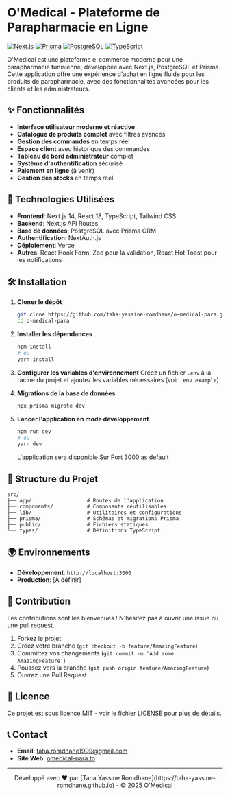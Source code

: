 # O'Medical - Plateforme de Parapharmacie en Ligne

[![Next.js](https://img.shields.io/badge/Next.js-000000?style=for-the-badge&logo=nextdotjs&logoColor=white)](https://nextjs.org/)
[![Prisma](https://img.shields.io/badge/Prisma-2D3748?style=for-the-badge&logo=prisma&logoColor=white)](https://www.prisma.io/)
[![PostgreSQL](https://img.shields.io/badge/PostgreSQL-316192?style=for-the-badge&logo=postgresql&logoColor=white)](https://www.postgresql.org/)
[![TypeScript](https://img.shields.io/badge/TypeScript-007ACC?style=for-the-badge&logo=typescript&logoColor=white)](https://www.typescriptlang.org/)

O'Medical est une plateforme e-commerce moderne pour une parapharmacie tunisienne, développée avec Next.js, PostgreSQL et Prisma. Cette application offre une expérience d'achat en ligne fluide pour les produits de parapharmacie, avec des fonctionnalités avancées pour les clients et les administrateurs.

## ✨ Fonctionnalités

- **Interface utilisateur moderne et réactive**
- **Catalogue de produits complet** avec filtres avancés
- **Gestion des commandes** en temps réel
- **Espace client** avec historique des commandes
- **Tableau de bord administrateur** complet
- **Système d'authentification** sécurisé
- **Paiement en ligne** (à venir)
- **Gestion des stocks** en temps réel

## 🚀 Technologies Utilisées

- **Frontend**: Next.js 14, React 18, TypeScript, Tailwind CSS
- **Backend**: Next.js API Routes
- **Base de données**: PostgreSQL avec Prisma ORM
- **Authentification**: NextAuth.js
- **Déploiement**: Vercel
- **Autres**: React Hook Form, Zod pour la validation, React Hot Toast pour les notifications

## 🛠 Installation

1. **Cloner le dépôt**
   ```bash
   git clone https://github.com/taha-yassine-romdhane/o-medical-para.git
   cd o-medical-para
   ```

2. **Installer les dépendances**
   ```bash
   npm install
   # ou
   yarn install
   ```

3. **Configurer les variables d'environnement**
   Créez un fichier `.env` à la racine du projet et ajoutez les variables nécessaires (voir `.env.example`)

4. **Migrations de la base de données**
   ```bash
   npx prisma migrate dev
   ```

5. **Lancer l'application en mode développement**
   ```bash
   npm run dev
   # ou
   yarn dev
   ```

   L'application sera disponible Sur Port 3000 as default 

## 📁 Structure du Projet

```
src/
├── app/                  # Routes de l'application
├── components/           # Composants réutilisables
├── lib/                  # Utilitaires et configurations
├── prisma/               # Schémas et migrations Prisma
├── public/               # Fichiers statiques
└── types/                # Définitions TypeScript
```

## 🌍 Environnements

- **Développement**: `http://localhost:3000`
- **Production**: [À définir]

## 🤝 Contribution

Les contributions sont les bienvenues ! N'hésitez pas à ouvrir une issue ou une pull request.

1. Forkez le projet
2. Créez votre branche (`git checkout -b feature/AmazingFeature`)
3. Committez vos changements (`git commit -m 'Add some AmazingFeature'`)
4. Poussez vers la branche (`git push origin feature/AmazingFeature`)
5. Ouvrez une Pull Request

## 📄 Licence

Ce projet est sous licence MIT - voir le fichier [LICENSE](LICENSE) pour plus de détails.

## 📞 Contact

- **Email**: [taha.romdhane1999@gmail.com](mailto:taha.romdhane1999@gmail.com)
- **Site Web**: [omedical-para.tn](https://omedical-para.tn)

---

<div align="center">
  Développé avec ❤️ par [Taha Yassine Romdhane](https://taha-yassine-romdhane.github.io) - © 2025 O'Medical
</div>
